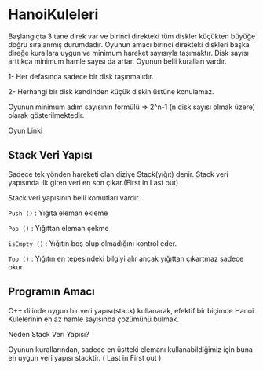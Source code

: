 # HanoiKuleleri

Başlangıçta 3 tane direk var ve birinci direkteki tüm diskler küçükten büyüğe doğru sıralanmış durumdadır. Oyunun amacı birinci direkteki diskleri başka direğe kurallara uygun ve minimum hareket sayısıyla taşımaktır. Disk sayısı arttıkça minimum hamle sayısı da artar. Oyunun belli kuralları vardır.

1-      Her defasında sadece bir disk taşınmalıdır.

2-      Herhangi bir disk kendinden küçük diskin üstüne konulamaz.

Oyunun minimum adım sayısının formülü => 2^n-1 (n disk sayısı olmak üzere) olarak gösterilmektedir.

[Oyun Linki](http://www.dersrehberi.com/hanoi.asp)

 

## Stack Veri Yapısı

Sadece tek yönden hareketi olan diziye Stack(yığıt) denir. Stack veri yapısında ilk giren veri en son çıkar.(First in Last out)

Stack veri yapısının belli komutları vardır.

`Push ()` : Yığıta eleman ekleme

`Pop ()` : Yığıttan eleman çekme

`isEmpty ()` : Yığıtın boş olup olmadığını kontrol eder.

`Top ()` : Yığıtın en tepesindeki bilgiyi alır ancak yığıttan çıkartmaz sadece okur.

 
## Programın Amacı

C++ dilinde uygun bir veri yapısı(stack) kullanarak, efektif bir biçimde Hanoi Kulelerinin en az hamle sayısında çözümünü bulmak.

Neden Stack Veri Yapısı?

Oyunun kurallarından, sadece en üstteki elemanı kullanabildiğimiz için buna en uygun veri yapısı stacktir. ( Last in First out )
